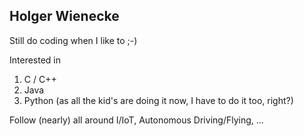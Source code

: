 ## Holger Wienecke

Still do coding when I like to ;-)

Interested in 
1. C / C++
2. Java
3. Python (as all the kid's are doing it now, I have to do it too, right?)

Follow (nearly) all around I/IoT, Autonomous Driving/Flying, ... 
